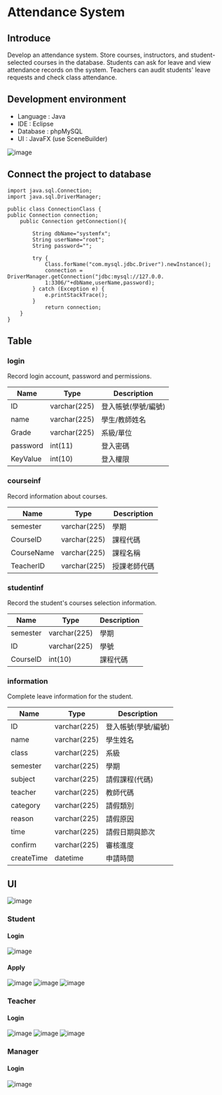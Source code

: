 # Attendance System

## Introduce
Develop an attendance system.
Store courses, instructors, and student-selected courses in the database.
Students can ask for leave and view attendance records on the system.
Teachers can audit students' leave requests and check class attendance.

## Development environment
- Language : Java
- IDE : Eclipse
- Database : phpMySQL
- UI : JavaFX (use SceneBuilder)

![image](https://user-images.githubusercontent.com/51469882/151664538-7b6a0b48-78d6-43c5-8d22-a9e589301749.png)

## Connect the project to database

```
import java.sql.Connection;
import java.sql.DriverManager;

public class ConnectionClass {
public Connection connection;
    public Connection getConnection(){

        String dbName="systemfx";
        String userName="root";
        String password="";

        try {
            Class.forName("com.mysql.jdbc.Driver").newInstance();
            connection = DriverManager.getConnection("jdbc:mysql://127.0.0.
            1:3306/"+dbName,userName,password);
        } catch (Exception e) {
            e.printStackTrace();
        }  
            return connection;
    }
}
```

## Table
### login

Record login account, password and permissions.

|Name |Type|Description|
|-----|--------|--------|
|ID|varchar(225)|登入帳號(學號/編號)|
|name|varchar(225)|學生/教師姓名|
|Grade|varchar(225)|系級/單位|
|password|int(11)|登入密碼|
|KeyValue|int(10)|登入權限|

### courseinf

Record information about courses.

|Name |Type|Description|
|-----|--------|--------|
|semester|varchar(225)|學期|
|CourseID|varchar(225)|課程代碼|
|CourseName|varchar(225)|課程名稱|
|TeacherID|varchar(225)|授課老師代碼|

### studentinf

Record the student's courses selection information.

|Name |Type|Description|
|-----|--------|--------|
|semester|varchar(225)|學期|
|ID|varchar(225)|學號|
|CourseID|int(10)|課程代碼|

### information

Complete leave information for the student.

|Name |Type|Description|
|-----|--------|--------|
|ID|varchar(225)|登入帳號(學號/編號)|
|name|varchar(225)|學生姓名|
|class|varchar(225)|系級|
|semester|varchar(225)|學期|
|subject|varchar(225)|請假課程(代碼)|
|teacher|varchar(225)|教師代碼|
|category|varchar(225)|請假類別|
|reason|varchar(225)|請假原因|
|time|varchar(225)|請假日期與節次|
|confirm|varchar(225)|審核進度|
|createTime|datetime|申請時間|

## UI

![image](https://user-images.githubusercontent.com/51469882/179345116-1b416929-7ba5-4f76-acf4-637abe58cdc8.png)

### Student
#### Login
![image](https://user-images.githubusercontent.com/51469882/179345131-6a342b6c-f4d6-40d2-be97-c3566a1ca0ab.png)
#### Apply
![image](https://user-images.githubusercontent.com/51469882/179345143-cbfcfbf8-936b-4a78-ac42-c64911dd14e5.png)
![image](https://user-images.githubusercontent.com/51469882/179345147-41636e7f-60b7-4f55-9aa9-69a4e0511db4.png)
![image](https://user-images.githubusercontent.com/51469882/179345149-10b41a63-7c03-43ed-ae90-45269f5df262.png)

### Teacher
#### Login
![image](https://user-images.githubusercontent.com/51469882/179345160-5a97b12c-d5d9-4183-9d00-c2bd5f85048b.png)
![image](https://user-images.githubusercontent.com/51469882/179345167-a3d2941a-6f9c-4c56-9077-7d840ae12b03.png)
![image](https://user-images.githubusercontent.com/51469882/179345172-b090591e-55a8-4ae7-9f6a-a25877c51b0c.png)

### Manager
#### Login
![image](https://user-images.githubusercontent.com/51469882/179345179-3d2dbc65-d8a7-464f-91b1-3a0e311f42cd.png)
